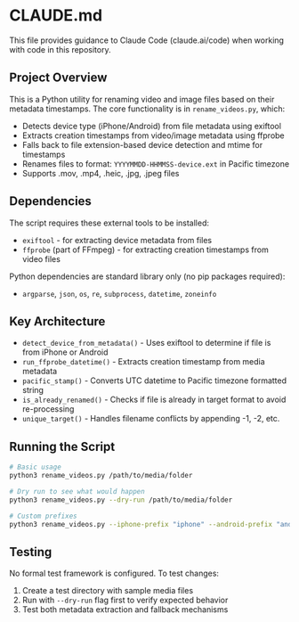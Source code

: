 # CLAUDE.md

This file provides guidance to Claude Code (claude.ai/code) when working with code in this repository.

## Project Overview

This is a Python utility for renaming video and image files based on their metadata timestamps. The core functionality is in `rename_videos.py`, which:

- Detects device type (iPhone/Android) from file metadata using exiftool
- Extracts creation timestamps from video/image metadata using ffprobe  
- Falls back to file extension-based device detection and mtime for timestamps
- Renames files to format: `YYYYMMDD-HHMMSS-device.ext` in Pacific timezone
- Supports .mov, .mp4, .heic, .jpg, .jpeg files

## Dependencies

The script requires these external tools to be installed:
- `exiftool` - for extracting device metadata from files
- `ffprobe` (part of FFmpeg) - for extracting creation timestamps from video files

Python dependencies are standard library only (no pip packages required):
- `argparse`, `json`, `os`, `re`, `subprocess`, `datetime`, `zoneinfo`

## Key Architecture

- `detect_device_from_metadata()` - Uses exiftool to determine if file is from iPhone or Android
- `run_ffprobe_datetime()` - Extracts creation timestamp from media metadata  
- `pacific_stamp()` - Converts UTC datetime to Pacific timezone formatted string
- `is_already_renamed()` - Checks if file is already in target format to avoid re-processing
- `unique_target()` - Handles filename conflicts by appending -1, -2, etc.

## Running the Script

```bash
# Basic usage
python3 rename_videos.py /path/to/media/folder

# Dry run to see what would happen
python3 rename_videos.py --dry-run /path/to/media/folder

# Custom prefixes
python3 rename_videos.py --iphone-prefix "iphone" --android-prefix "android" /path/to/folder
```

## Testing

No formal test framework is configured. To test changes:
1. Create a test directory with sample media files
2. Run with `--dry-run` flag first to verify expected behavior
3. Test both metadata extraction and fallback mechanisms